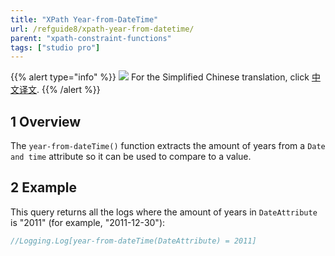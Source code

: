 ```yaml
---
title: "XPath Year-from-DateTime"
url: /refguide8/xpath-year-from-datetime/
parent: "xpath-constraint-functions"
tags: ["studio pro"]
---
```


{{% alert type="info" %}}
<img src="attachments/chinese-translation/china.png" style="display: inline-block; margin: 0" /> For the Simplified Chinese translation, click [中文译文](https://cdn.mendix.tencent-cloud.com/documentation/refguide8/xpath-year-from-datetime.pdf).
{{% /alert %}}

## 1 Overview

The `year-from-dateTime()` function extracts the amount of years from a `Date and time` attribute so it can be used to compare to a value.

## 2 Example

This query returns all the logs where the amount of years in `DateAttribute` is "2011" (for example, "2011-12-30"):

```java
//Logging.Log[year-from-dateTime(DateAttribute) = 2011]
```
